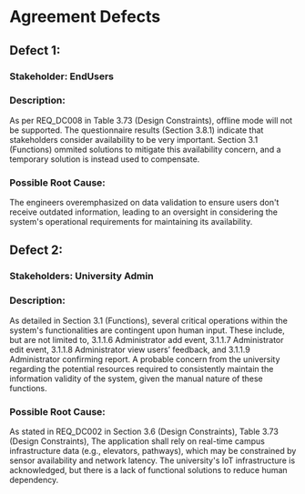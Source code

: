 # Agreement Defects  

## Defect 1:
### Stakeholder: EndUsers
### Description:

As per REQ_DC008 in Table 3.73 (Design Constraints), offline mode will not be supported.
The questionnaire results (Section 3.8.1) indicate that stakeholders consider availability to be very important. Section 3.1 (Functions) ommited solutions to mitigate this availability concern, and a temporary solution is instead used to compensate.

### Possible Root Cause:
The engineers overemphasized on data validation to ensure users don't receive outdated information, leading to an oversight in considering the system's operational requirements for maintaining its availability.

## Defect 2:
### Stakeholders: University Admin
### Description:

As detailed in Section 3.1 (Functions), several critical operations within the system's functionalities are contingent upon human input. These include, but are not limited to, 3.1.1.6 Administrator add event, 3.1.1.7 Administrator edit event, 3.1.1.8 Administrator view users’ feedback, and 3.1.1.9 Administrator confirming report. A probable concern from the university regarding the potential resources required to consistently maintain the information validity of the system, given the manual nature of these functions.

### Possible Root Cause:
As stated in REQ_DC002 in Section 3.6 (Design Constraints), Table 3.73 (Design Constraints), The application shall rely on real-time campus infrastructure data (e.g., elevators, pathways), which may be constrained by sensor availability and network latency. The university's IoT infrastructure is acknowledged, but there is a lack of functional solutions to reduce human dependency.